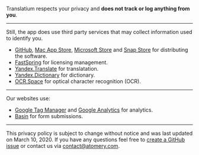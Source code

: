 Translatium respects your privacy and **does not track or log anything from you**.

---

Still, the app does use third party services that may collect information used to identify you.

* [GitHub](https://help.github.com/articles/github-privacy-statement/), [Mac App Store](https://www.apple.com/sg/legal/privacy/en-ww/), [Microsoft Store](https://privacy.microsoft.com/en-ca/privacystatement) and [Snap Store](https://ubuntu.com/legal/data-privacy/snap-store) for distributing the software.
* [FastSpring](https://fastspring.com/privacy/) for licensing management.
* [Yandex.Translate](https://yandex.com/legal/translate_termsofuse/18092015/) for translatation.
* [Yandex.Dictionary](https://yandex.com/legal/dictionary_api/) for dictionary.
* [OCR.Space](https://ocr.space/privacypolicy) for optical character recognition (OCR).

---

Our websites use:

* [Google Tag Manager](https://support.google.com/analytics/answer/6004245?hl=en) and [Google Analytics](https://support.google.com/analytics/answer/6004245?hl=en) for analytics.
* [Basin](https://usebasin.com/privacy) for form submissions.

---

This privacy policy is subject to change without notice and was last updated on March 10, 2020. If you have any questions feel free to [create a GitHub issue](https://github.com/atomery/translatium/issues) or contact us via contact@atomery.com.